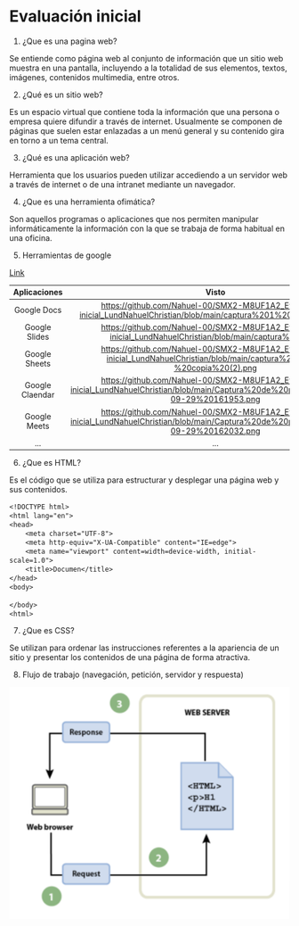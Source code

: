 # Evaluación inicial

1. ¿Que es una pagina web?

Se entiende como página web al conjunto de información que un sitio web muestra en una pantalla, incluyendo a la totalidad de sus elementos, textos, imágenes, contenidos multimedia, entre otros.

2. ¿Qué es un sitio web?

Es un espacio virtual que contiene toda la información que una persona o empresa quiere difundir a través de internet. Usualmente se componen de páginas que suelen estar enlazadas a un menú general y su contenido gira en torno a un tema central.

3. ¿Qué es una aplicación web?

Herramienta que los usuarios pueden utilizar accediendo a un servidor web a través de internet o de una intranet mediante un navegador.

4. ¿Que es una herramienta ofimática?

Son aquellos programas o aplicaciones que nos permiten manipular informáticamente la información con la que se trabaja de forma habitual en una oficina.

5.  Herramientas de google

[Link](https://www.google.com/intl/es-419/chrome/browser-tools/ "Heramientas de Google")

| Aplicaciones | Visto |
|:----------:|:----------:|
|Google Docs|https://github.com/Nahuel-00/SMX2-M8UF1A2_Evaluaci-n-inicial_LundNahuelChristian/blob/main/captura%201%20-%20copia.png
|Google Slides|https://github.com/Nahuel-00/SMX2-M8UF1A2_Evaluaci-n-inicial_LundNahuelChristian/blob/main/captura%201.png
|Google Sheets|https://github.com/Nahuel-00/SMX2-M8UF1A2_Evaluaci-n-inicial_LundNahuelChristian/blob/main/captura%201%20-%20copia%20(2).png
|Google Claendar|https://github.com/Nahuel-00/SMX2-M8UF1A2_Evaluaci-n-inicial_LundNahuelChristian/blob/main/Captura%20de%20pantalla%202023-09-29%20161953.png
|Google Meets|https://github.com/Nahuel-00/SMX2-M8UF1A2_Evaluaci-n-inicial_LundNahuelChristian/blob/main/Captura%20de%20pantalla%202023-09-29%20162032.png
|...|...|


6. ¿Que es HTML?

Es el código que se utiliza para estructurar y desplegar una página web y sus contenidos.

```
<!DOCTYPE html>
<html lang="en">
<head>
    <meta charset="UTF-8">
    <meta http-equiv="X-UA-Compatible" content="IE=edge">
    <meta name="viewport" content=width=device-width, initial-scale=1.0">
    <title>Documen</title>
</head>
<body>

</body>
<html>
```

7. ¿Que es CSS?

Se utilizan para ordenar las instrucciones referentes a la apariencia de un sitio y presentar los contenidos de una página de forma atractiva.

8. Flujo de trabajo (navegación, petición, servidor y respuesta)

![Imagen](https://github.com/Nahuel-00/SMX2-M8UF1A2_Evaluaci-n-inicial_LundNahuelChristian/blob/main/Captura%20de%20pantalla%202023-09-29%20155900.png "titulo opcional")
